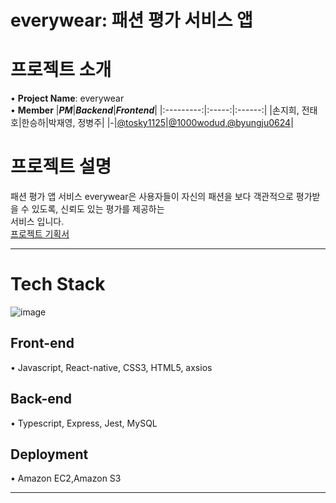 # everywear: 패션 평가 서비스 앱

# 프로젝트 소개

• __Project Name__: everywear<br/>
• __Member__
|***PM***|***Backend***|***Frontend***|
|:---------:|:-----:|:------:|
|손지희, 전태호|한승하|박재영, 정병주|
|-|[@tosky1125](https://github.com/tosky1125)|[@1000wodud](https://github.com/100wodud),[@byungju0624](https://github.com/byungju0624)|

# 프로젝트 설명

패션 평가 앱 서비스 everywear은 사용자들이 자신의 패션을 보다 객관적으로 평가받을 수 있도록, 신뢰도 있는 평가를 제공하는<br/> 서비스 입니다.<br/>
[프로젝트 기획서](https://www.notion.so/19432d541d414dd8a47404dc8382ec3e)
***

# Tech Stack

![image](https://user-images.githubusercontent.com/68820161/118127481-b9985780-b434-11eb-93d2-84627f2f4902.png)

## Front-end
• Javascript, React-native, CSS3, HTML5, axsios
## Back-end
• Typescript, Express, Jest, MySQL
## Deployment
• Amazon EC2,Amazon S3
***
